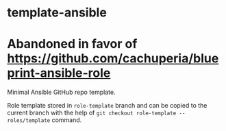 # template-ansible

# Abandoned in favor of https://github.com/cachuperia/blueprint-ansible-role

Minimal Ansible GitHub repo template.

Role template stored in `role-template` branch and can be copied to the current branch with the help of `git checkout role-template -- roles/template` command.
